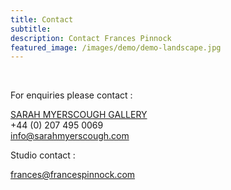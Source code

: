 ```yaml
---
title: Contact
subtitle: 
description: Contact Frances Pinnock
featured_image: /images/demo/demo-landscape.jpg
---
```

<br />

For enquiries please contact :

[SARAH MYERSCOUGH GALLERY](https://www.sarahmyerscough.com/)  
+44 (0) 207 495 0069  
info@sarahmyerscough.com
<br />

Studio contact :  

frances@francespinnock.com
<br />


